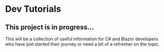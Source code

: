 # Dev Tutorials
## This project is in progress... 

This will be a collection of useful information for C# and Blazor developers who have just started their journey or need a bit of a refresher on the topic.

 
